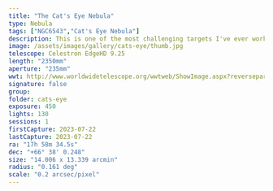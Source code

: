 ```yaml
---
title: "The Cat's Eye Nebula"
type: Nebula
tags: ["NGC6543","Cat's Eye Nebula"]
description: This is one of the most challenging targets I've ever worked on and there is still a LOT of room for improvement. After the first two nights of 5-minute exposures I went another night with 10-minute exposures. What you see is 13 hours of total exposure and I had to suppress the core when stretching to maintain the details of the eye. This is NGC6543, the Cat's Eye Nebula.
image: /assets/images/gallery/cats-eye/thumb.jpg
telescope: Celestron EdgeHD 9.25
length: "2350mm"
aperture: "235mm"
wwt: http://www.worldwidetelescope.org/wwtweb/ShowImage.aspx?reverseparity=False&scale=0.200089&name=cats-eye.jpg&imageurl=https://deepskyworkflows.com/assets/images/gallery/cats-eye/cats-eye.jpg&credits=Jeremy+Likness+at+DeepSkyWorkflows.com&creditsUrl=https://deepskyworkflows.com/&ra=269.618825&dec=66.669848&x=1589.3&y=2447.7&rotation=115.91&thumb=https://deepskyworkflows.com/assets/images/gallery/cats-eye/thumb.jpg
signature: false
group:
folder: cats-eye
exposure: 450
lights: 130
sessions: 1
firstCapture: 2023-07-22
lastCapture: 2023-07-22
ra: "17h 58m 34.5s"
dec: "+66° 38' 0.248"
size: "14.006 x 13.339 arcmin"
radius: "0.161 deg"
scale: "0.2 arcsec/pixel"
---
```

